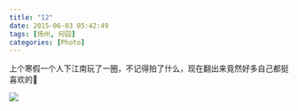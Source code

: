 ```yaml
---
title: "12"
date: 2015-06-03 05:42:49
tags: [扬州, 何园]
categories: [Photo]
---
```


<p>上个寒假一个人下江南玩了一圈，不记得拍了什么，现在翻出来竟然好多自己都挺喜欢的🌿</p>

![](https://imglf1.ph.126.net/qcVWIyNRzzUjQhNodTIMWg==/6619190841096419533.jpg)